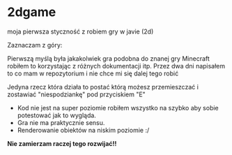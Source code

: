 # 2dgame
moja pierwsza styczność z robiem gry w javie (2d)

Zaznaczam z góry:

Pierwszą myślą była jakakolwiek gra podobna do znanej gry Minecraft robiłem to korzystając z różnych dokumentacji itp.
Przez dwa dni napisałem to co mam w repozytorium i nie chce mi się dalej tego robić

Jedyna rzecz która działa to postać którą możesz przemieszczać i zostawiać "niespodziankę" pod przyciskiem "E"

- Kod nie jest na super poziomie robiłem wszystko na szybko aby sobie potestować jak to wygląda.
- Gra nie ma praktycznie sensu.
- Renderowanie obiektów na niskim poziomie :/ 

<b>Nie zamierzam raczej tego rozwijać!!</b>
